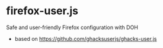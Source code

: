 # firefox-user.js
Safe and user-friendly Firefox configuration with DOH
* based on https://github.com/ghacksuserjs/ghacks-user.js
